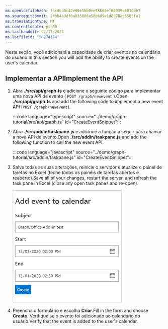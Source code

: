 ```yaml
---
ms.openlocfilehash: facdbb5c42e60e5bb0ee98b06ef68939a6010a67
ms.sourcegitcommit: 24bb4b3df6a035806a58b609e1d8078ac5505fa1
ms.translationtype: MT
ms.contentlocale: pt-BR
ms.lasthandoff: 02/17/2021
ms.locfileid: "50274184"
---
```

<!-- markdownlint-disable MD002 MD041 -->

<span data-ttu-id="1acd3-101">Nesta seção, você adicionará a capacidade de criar eventos no calendário do usuário.</span><span class="sxs-lookup"><span data-stu-id="1acd3-101">In this section you will add the ability to create events on the user's calendar.</span></span>

## <a name="implement-the-api"></a><span data-ttu-id="1acd3-102">Implementar a API</span><span class="sxs-lookup"><span data-stu-id="1acd3-102">Implement the API</span></span>

1. <span data-ttu-id="1acd3-103">Abra **./src/api/graph.ts** e adicione o seguinte código para implementar uma nova API de evento ( `POST /graph/newevent` ).</span><span class="sxs-lookup"><span data-stu-id="1acd3-103">Open **./src/api/graph.ts** and add the following code to implement a new event API (`POST /graph/newevent`).</span></span>

    :::code language="typescript" source="../demo/graph-tutorial/src/api/graph.ts" id="CreateEventSnippet":::

1. <span data-ttu-id="1acd3-104">Abra **./src/addin/taskpane.js** e adicione a função a seguir para chamar a nova API de evento.</span><span class="sxs-lookup"><span data-stu-id="1acd3-104">Open **./src/addin/taskpane.js** and add the following function to call the new event API.</span></span>

    :::code language="javascript" source="../demo/graph-tutorial/src/addin/taskpane.js" id="CreateEventSnippet":::

1. <span data-ttu-id="1acd3-105">Salve todas as suas alterações, reinicie o servidor e atualize o painel de tarefas no Excel (feche todos os painéis de tarefas abertos e reaberto).</span><span class="sxs-lookup"><span data-stu-id="1acd3-105">Save all of your changes, restart the server, and refresh the task pane in Excel (close any open task panes and re-open).</span></span>

    ![Uma captura de tela do formulário criar evento](images/create-event-ui.png)

1. <span data-ttu-id="1acd3-107">Preencha o formulário e escolha **Criar**.</span><span class="sxs-lookup"><span data-stu-id="1acd3-107">Fill in the form and choose **Create**.</span></span> <span data-ttu-id="1acd3-108">Verifique se o evento foi adicionado ao calendário do usuário.</span><span class="sxs-lookup"><span data-stu-id="1acd3-108">Verify that the event is added to the user's calendar.</span></span>
